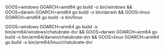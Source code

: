 GOOS=windows GOARCH=amd64 go build -o bin/windows &&
GOOS=darwin GOARCH=amd64 go build -o bin/darwin &&
GOOS=linux GOARCH=amd64 go build -o bin/linux

GOOS=windows GOARCH=arm64 go build -o bin/arm64/windows/chatubrate-dvr &&
GOOS=darwin GOARCH=arm64 go build -o bin/arm64/darwin/chatubrate-dvr &&
GOOS=linux GOARCH=arm64 go build -o bin/arm64/linux/chatubrate-dvr
